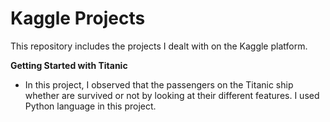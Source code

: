 # Kaggle Projects
This repository includes the projects I dealt with on the Kaggle platform. 

**Getting Started with Titanic**
- In this project, I observed that the passengers on the Titanic ship whether are survived or not by looking at their different features. I used Python language in this project.
